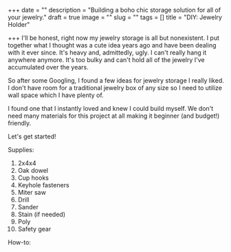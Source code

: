 +++
date = ""
description = "Building a boho chic storage solution for all of your jewelry."
draft = true
image = ""
slug = ""
tags = []
title = "DIY: Jewelry Holder"

+++
I'll be honest, right now my jewelry storage is all but nonexistent. I put together what I thought was a cute idea years ago and have been dealing with it ever since. It's heavy and, admittedly, ugly. I can't really hang it anywhere anymore. It's too bulky and can't hold all of the jewelry I've accumulated over the years.

So after some Googling, I found a few ideas for jewelry storage I really liked. I don't have room for a traditional jewelry box of any size so I need to utilize wall space which I have plenty of.

I found one that I instantly loved and knew I could build myself. We don't need many materials for this project at all making it beginner (and budget!) friendly.

Let's get started!

Supplies:

 1. 2x4x4
 2. Oak dowel
 3. Cup hooks
 4. Keyhole fasteners
 5. Miter saw
 6. Drill
 7. Sander
 8. Stain (if needed)
 9. Poly
10. Safety gear

How-to: